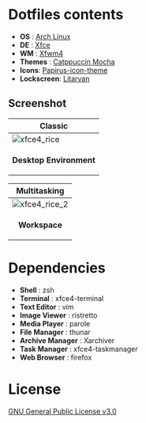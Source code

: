 # Dotfiles contents

- **OS** : [Arch Linux](https://archlinux.org/)
- **DE** : [Xfce](https://www.xfce.org/)
- **WM** : [Xfwm4](https://docs.xfce.org/xfce/xfwm4/start)
- **Themes** : [Catppuccin Mocha](https://github.com/catppuccin/catppuccin)
- **Icons**: [Papirus-icon-theme](https://github.com/PapirusDevelopmentTeam/papirus-icon-theme)
- **Lockscreen**: [Litarvan](https://github.com/Litarvan/lightdm-webkit-theme-litarvan)

## Screenshot

|  Classic  |
|  -  |
|  ![xfce4_rice](https://github.com/joseluisgomes/dotfiles/assets/70901488/8cc524c5-a0e2-4057-a598-8bddfb67e451)  |
| <p align="center"> **Desktop Environment** </p> |

|  Multitasking  |
|  -  |
|  ![xfce4_rice_2](https://github.com/joseluisgomes/dotfiles/assets/70901488/9f3032da-bc68-4481-9af1-08ba81e6b6f1)  |
| <p align="center"> **Workspace** </p> |

# Dependencies

- **Shell** : zsh
- **Terminal** : xfce4-terminal
- **Text Editor** : vim
- **Image Viewer** : ristretto
- **Media Player** : parole
- **File Manager** : thunar
- **Archive Manager** : Xarchiver
- **Task Manager** : xfce4-taskmanager
- **Web Browser** : firefox

# License

[GNU General Public License v3.0](LICENSE)